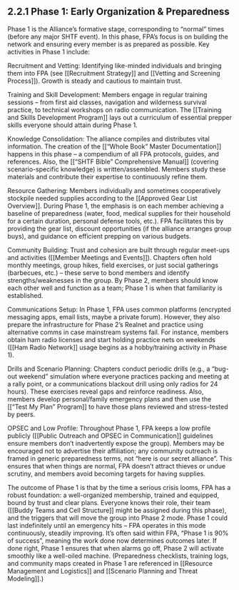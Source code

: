 ## 2.2.1 Phase 1: Early Organization & Preparedness

  

Phase 1 is the Alliance’s formative stage, corresponding to “normal” times (before any major SHTF event). In this phase, FPA’s focus is on building the network and ensuring every member is as prepared as possible. Key activities in Phase 1 include:

  

Recruitment and Vetting: Identifying like-minded individuals and bringing them into FPA (see [[Recruitment Strategy]] and [[Vetting and Screening Process]]). Growth is steady and cautious to maintain trust.

  

Training and Skill Development: Members engage in regular training sessions – from first aid classes, navigation and wilderness survival practice, to technical workshops on radio communication. The [[Training and Skills Development Program]] lays out a curriculum of essential prepper skills everyone should attain during Phase 1.

  

Knowledge Consolidation: The alliance compiles and distributes vital information. The creation of the [[“Whole Book” Master Documentation]] happens in this phase – a compendium of all FPA protocols, guides, and references. Also, the [[“SHTF Bible” Comprehensive Manual]] (covering scenario-specific knowledge) is written/assembled. Members study these materials and contribute their expertise to continuously refine them.

  

Resource Gathering: Members individually and sometimes cooperatively stockpile needed supplies according to the [[Approved Gear List Overview]]. During Phase 1, the emphasis is on each member achieving a baseline of preparedness (water, food, medical supplies for their household for a certain duration, personal defense tools, etc.). FPA facilitates this by providing the gear list, discount opportunities (if the alliance arranges group buys), and guidance on efficient prepping on various budgets.

  

Community Building: Trust and cohesion are built through regular meet-ups and activities ([[Member Meetings and Events]]). Chapters often hold monthly meetings, group hikes, field exercises, or just social gatherings (barbecues, etc.) – these serve to bond members and identify strengths/weaknesses in the group. By Phase 2, members should know each other well and function as a team; Phase 1 is when that familiarity is established.

  

Communications Setup: In Phase 1, FPA uses common platforms (encrypted messaging apps, email lists, maybe a private forum). However, they also prepare the infrastructure for Phase 2’s Realnet and practice using alternative comms in case mainstream systems fail. For instance, members obtain ham radio licenses and start holding practice nets on weekends ([[Ham Radio Network]] usage begins as a hobby/training activity in Phase 1).

  

Drills and Scenario Planning: Chapters conduct periodic drills (e.g., a “bug-out weekend” simulation where everyone practices packing and meeting at a rally point, or a communications blackout drill using only radios for 24 hours). These exercises reveal gaps and reinforce readiness. Also, members develop personal/family emergency plans and then use the [[“Test My Plan” Program]] to have those plans reviewed and stress-tested by peers.

  

OPSEC and Low Profile: Throughout Phase 1, FPA keeps a low profile publicly ([[Public Outreach and OPSEC in Communication]] guidelines ensure members don’t inadvertently expose the group). Members may be encouraged not to advertise their affiliation; any community outreach is framed in generic preparedness terms, not “here is our secret alliance”. This ensures that when things are normal, FPA doesn’t attract thieves or undue scrutiny, and members avoid becoming targets for having supplies.

The outcome of Phase 1 is that by the time a serious crisis looms, FPA has a robust foundation: a well-organized membership, trained and equipped, bound by trust and clear plans. Everyone knows their role, their team ([[Buddy Teams and Cell Structure]] might be assigned during this phase), and the triggers that will move the group into Phase 2 mode. Phase 1 could last indefinitely until an emergency hits – FPA operates in this mode continuously, steadily improving. It’s often said within FPA, “Phase 1 is 90% of success”, meaning the work done now determines outcomes later. If done right, Phase 1 ensures that when alarms go off, Phase 2 will activate smoothly like a well-oiled machine. (Preparedness checklists, training logs, and community maps created in Phase 1 are referenced in [[Resource Management and Logistics]] and [[Scenario Planning and Threat Modeling]].)